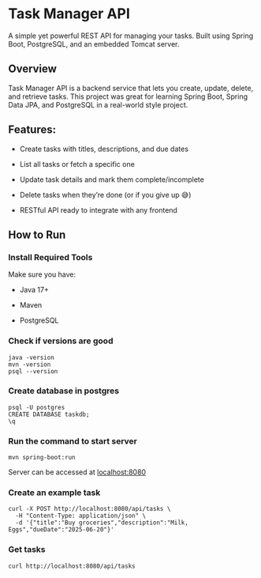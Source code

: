 # Task Manager API
A simple yet powerful REST API for managing your tasks. Built using Spring Boot, PostgreSQL, and an embedded Tomcat server.

## Overview
Task Manager API is a backend service that lets you create, update, delete, and retrieve tasks.
This project was great for learning Spring Boot, Spring Data JPA, and PostgreSQL in a real-world style project.

## Features:

- Create tasks with titles, descriptions, and due dates

- List all tasks or fetch a specific one

- Update task details and mark them complete/incomplete

- Delete tasks when they’re done (or if you give up 😅)

- RESTful API ready to integrate with any frontend


## How to Run

### Install Required Tools
Make sure you have:
- Java 17+

- Maven

- PostgreSQL

### Check if versions are good
```
java -version
mvn -version
psql --version
```

### Create database in postgres
```
psql -U postgres
CREATE DATABASE taskdb;
\q
```

### Run the command to start server
```
mvn spring-boot:run
```

Server can be accessed at [localhost:8080](http://localhost:8080)


### Create an example task
```
curl -X POST http://localhost:8080/api/tasks \
  -H "Content-Type: application/json" \
  -d '{"title":"Buy groceries","description":"Milk, Eggs","dueDate":"2025-06-20"}'
```

### Get tasks
```
curl http://localhost:8080/api/tasks
```
